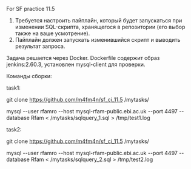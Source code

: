 For SF practice 11.5


1. Требуется настроить пайплайн, который будет запускаться при изменении SQL-скрипта, хранящегося в репозитории (его выбор также на ваше усмотрение).
2. Пайплайн должен запускать изменившийся скрипт и выводить результат запроса.


Задача решается через Docker. Dockerfile содержит образ jenkins:2.60.3, установлен mysql-client для проверки.


Команды сборки:


task1:


git clone https://github.com/m4fm4n/sf_ci_11.5 /mytasks/

mysql --user rfamro --host mysql-rfam-public.ebi.ac.uk --port 4497 --database Rfam < /mytasks/sqlquery_1.sql > /tmp/test1.log


task2:


git clone https://github.com/m4fm4n/sf_ci_11.5 /mytasks/

mysql --user rfamro --host mysql-rfam-public.ebi.ac.uk --port 4497 --database Rfam < /mytasks/sqlquery_2.sql > /tmp/test2.log


